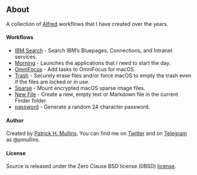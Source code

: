 ## About

A collection of [Alfred](http://www.alfredapp.com/) workflows that I have created over the years.

#### Workflows

- [IBM Search](https://github.com/phmullins/alfred-workflows/tree/master/net.pmullins.ibmsearch.alfred) - Search IBM’s Bluepages, Connections, and Intranet services.
- [Morning](https://github.com/phmullins/alfred-workflows/tree/master/net.pmullins.morning.alfred) - Launches the applications that I need to start the day.
- [OmniFocus](https://github.com/phmullins/alfred-workflows/tree/master/net.pmullins.omnifocus.alfred) - Add tasks to OmniFocus for macOS.
- [Trash](https://github.com/phmullins/alfred-workflows/tree/master/net.pmullins.trash.alfred) - Securely erase files and/or force macOS to empty the trash even if the files are locked or in use.
- [Sparse](https://github.com/phmullins/alfred-workflows/tree/master/net.pmullins.sparse.alfred) - Mount encrypted macOS sparse image files.
- [New File](https://github.com/phmullins/alfred-workflows/tree/master/net.pmullins.newfile.alfred) - Create a new, empty text or Markdown file in the current Finder folder.
- [password](https://github.com/phmullins/alfred-workflows/tree/master/net.pmullins.password.alfred) - Generate a random 24 character password. 

#### Author
Created by [Patrick H. Mullins](http://www.pmullins.net). You can find me on  [Twitter](https://twitter.com/phmullins) and on [Telegram](https://telegram.org/) as @pmullins.

#### License
Source is released under the Zero Clause BSD license (0BSD) [license](license.md).

